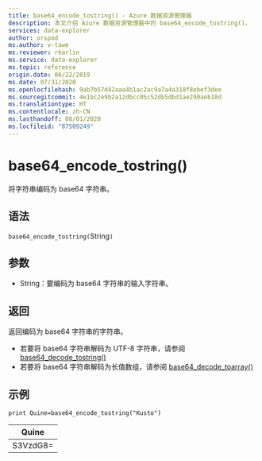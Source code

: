 ```yaml
---
title: base64_encode_tostring() - Azure 数据资源管理器
description: 本文介绍 Azure 数据资源管理器中的 base64_encode_tostring()。
services: data-explorer
author: orspod
ms.author: v-tawe
ms.reviewer: rkarlin
ms.service: data-explorer
ms.topic: reference
origin.date: 06/22/2019
ms.date: 07/31/2020
ms.openlocfilehash: 9ab7b57d42aaa4b1ac2ac9a7a4a318f8ebef3dee
ms.sourcegitcommit: 4e1bc2e9b2a12dbcc05c52db5dbd1ae290aeb18d
ms.translationtype: HT
ms.contentlocale: zh-CN
ms.lasthandoff: 08/01/2020
ms.locfileid: "87509249"
---
```

# <a name="base64_encode_tostring"></a>base64_encode_tostring()

将字符串编码为 base64 字符串。

## <a name="syntax"></a>语法

`base64_encode_tostring(`String`)`

## <a name="arguments"></a>参数

* String：要编码为 base64 字符串的输入字符串。

## <a name="returns"></a>返回

返回编码为 base64 字符串的字符串。

* 若要将 base64 字符串解码为 UTF-8 字符串，请参阅 [base64_decode_tostring()](base64_decode_tostringfunction.md)
* 若要将 base64 字符串解码为长值数组，请参阅 [base64_decode_toarray()](base64_decode_toarrayfunction.md)


## <a name="example"></a>示例

<!-- csl: https://help.kusto.chinacloudapi.cn:443/Samples -->
```kusto
print Quine=base64_encode_tostring("Kusto")
```

|Quine   |
|--------|
|S3VzdG8=|

